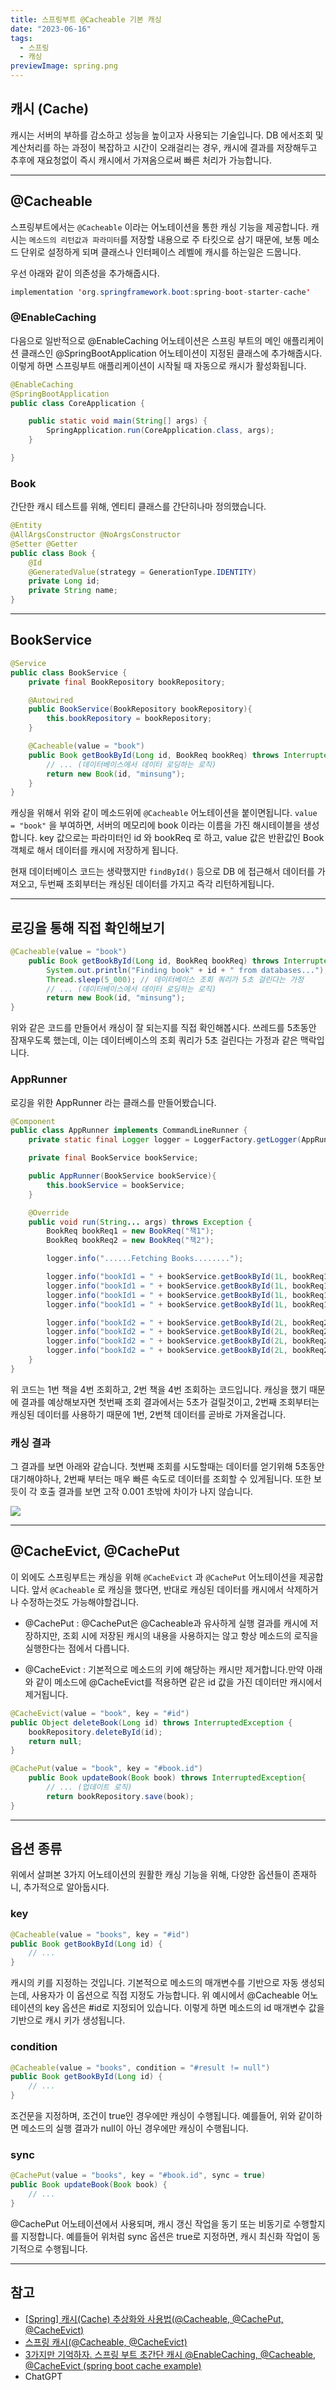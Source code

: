 ```yaml
---
title: 스프링부트 @Cacheable 기본 캐싱
date: "2023-06-16"
tags:
  - 스프링
  - 캐싱
previewImage: spring.png
---
```


## 캐시 (Cache)

캐시는 서버의 부하를 감소하고 성능을 높이고자 사용되는 기술입니다. DB 에서조회 및 계산처리를 하는 과정이 복잡하고 시간이 오래걸리는 경우, 캐시에 결과를 저장해두고 추후에 재요청없이 즉시 캐시에서 가져옴으로써 빠른 처리가 가능합니다.

---

## @Cacheable

스프링부트에서는 `@Cacheable` 이라는 어노테이션을 통한 캐싱 기능을 제공합니다. 캐시는 `메소드의 리턴값과 파라미터`를 저장할 내용으로 주 타킷으로 삼기 때문에, 보통 메소드 단위로 설정하게 되며 클래스나 인터페이스 레벨에 캐시를 하는일은 드뭅니다.

우선 아래와 같이 의존성을 추가해줍시다.

```java
implementation 'org.springframework.boot:spring-boot-starter-cache'
```

### @EnableCaching

다음으로 일반적으로 @EnableCaching 어노테이션은 스프링 부트의 메인 애플리케이션 클래스인 @SpringBootApplication 어노테이션이 지정된 클래스에 추가해줍시다. 이렇게 하면 스프링부트 애플리케이션이 시작될 때 자동으로 캐시가 활성화됩니다.

```java
@EnableCaching
@SpringBootApplication
public class CoreApplication {

	public static void main(String[] args) {
		SpringApplication.run(CoreApplication.class, args);
	}

}
```

### Book

간단한 캐시 테스트를 위해, 엔티티 클래스를 간단히나마 정의했습니다.

```java
@Entity
@AllArgsConstructor @NoArgsConstructor
@Setter @Getter
public class Book {
    @Id
    @GeneratedValue(strategy = GenerationType.IDENTITY)
    private Long id;
    private String name;
}
```

---

## BookService

```java
@Service
public class BookService {
    private final BookRepository bookRepository;

    @Autowired
    public BookService(BookRepository bookRepository){
        this.bookRepository = bookRepository;
    }

    @Cacheable(value = "book")
    public Book getBookById(Long id, BookReq bookReq) throws InterruptedException {
        // ... (데이터베이스에서 데이터 로딩하는 로직)
        return new Book(id, "minsung");
    }
}
```

캐싱을 위해서 위와 같이 메소드위에 `@Cacheable` 어노테이션을 붙이면됩니다.
`value = "book"` 을 부여하면, 서버의 메모리에 book 이라는 이름을 가진 해시테이블을 생성합니다. key 값으로는 파라미터인 id 와 bookReq 로 하고, value 값은 반환값인 Book 객체로 해서 데이터를 캐시에 저장하게 됩니다.

현재 데이터베이스 코드는 생략했지만 `findById()` 등으로 DB 에 접근해서 데이터를 가져오고, 두번째 조회부터는 캐싱된 데이터를 가지고 즉각 리턴하게됩니다.

---

## 로깅을 통해 직접 확인해보기

```java
@Cacheable(value = "book")
    public Book getBookById(Long id, BookReq bookReq) throws InterruptedException {
        System.out.println("Finding book" + id + " from databases...");
        Thread.sleep(5_000); // 데이터베이스 조회 쿼리가 5초 걸린다는 가정
        // ... (데이터베이스에서 데이터 로딩하는 로직)
        return new Book(id, "minsung");
}
```

위와 같은 코드를 만들어서 캐싱이 잘 되는지를 직접 확인해봅시다. 쓰레드를 5초동안 잠재우도록 했는데, 이는 데이터베이스의 조회 쿼리가 5초 걸린다는 가정과 같은 맥락입니다.

### AppRunner

로깅을 위한 AppRunner 라는 클래스를 만들어봤습니다.

```java
@Component
public class AppRunner implements CommandLineRunner {
    private static final Logger logger = LoggerFactory.getLogger(AppRunner.class);

    private final BookService bookService;

    public AppRunner(BookService bookService){
        this.bookService = bookService;
    }

    @Override
    public void run(String... args) throws Exception {
        BookReq bookReq1 = new BookReq("책1");
        BookReq bookReq2 = new BookReq("책2");

        logger.info("......Fetching Books........");

        logger.info("bookId1 = " + bookService.getBookById(1L, bookReq1));
        logger.info("bookId1 = " + bookService.getBookById(1L, bookReq1));
        logger.info("bookId1 = " + bookService.getBookById(1L, bookReq1));
        logger.info("bookId1 = " + bookService.getBookById(1L, bookReq1));

        logger.info("bookId2 = " + bookService.getBookById(2L, bookReq2));
        logger.info("bookId2 = " + bookService.getBookById(2L, bookReq2));
        logger.info("bookId2 = " + bookService.getBookById(2L, bookReq2));
        logger.info("bookId2 = " + bookService.getBookById(2L, bookReq2));
    }
}
```

위 코드는 1번 책을 4번 조회하고, 2번 책을 4번 조회하는 코드입니다. 캐싱을 했기 때문에 결과를 예상해보자면 첫번째 조회 결과에서는 5초가 걸릴것이고, 2번째 조회부터는 캐싱된 데이터를 사용하기 때문에 1번, 2번책 데이터를 곧바로 가져올겁니다.

### 캐싱 결과

그 결과를 보면 아래와 같습니다. 첫번째 조회를 시도할때는 데이터를 얻기위해 5초동안 대기해야하나, 2번째 부터는 매우 빠른 속도로 데이터를 조회할 수 있게됩니다. 또한 보듯이 각 호출 결과를 보면 고작 0.001 초밖에 차이가 나지 않습니다.

![](https://velog.velcdn.com/images/msung99/post/d10ffec8-ed5e-458f-91f0-fbceef4c7ad0/image.png)

---

## @CacheEvict, @CachePut

이 외에도 스프링부트는 캐싱을 위해 `@CacheEvict` 과 `@CachePut` 어노테이션을 제공합니다. 앞서 `@Cacheable` 로 캐싱을 했다면, 반대로 캐싱된 데이터를 캐시에서 삭제하거나 수정하는것도 가능해야할겁니다.

- @CachePut : @CachePut은 @Cacheable과 유사하게 실행 결과를 캐시에 저장하지만, 조회 시에 저장된 캐시의 내용을 사용하지는 않고 항상 메소드의 로직을 실행한다는 점에서 다릅니다.

- @CacheEvict : 기본적으로 메소드의 키에 해당하는 캐시만 제거합니다.만약 아래와 같이 메소드에 @CacheEvict를 적용하면 같은 id 값을 가진 데이터만 캐시에서 제거됩니다.

```java
@CacheEvict(value = "book", key = "#id")
public Object deleteBook(Long id) throws InterruptedException {
	bookRepository.deleteById(id);
    return null;
}

@CachePut(value = "book", key = "#book.id")
    public Book updateBook(Book book) throws InterruptedException{
        // ... (업데이트 로직)
        return bookRepository.save(book);
}
```

---

## 옵션 종류

위에서 살펴본 3가지 어노테이션의 원활한 캐싱 기능을 위해, 다양한 옵션들이 존재하니, 추가적으로 알아둡시다.

### key

```java
@Cacheable(value = "books", key = "#id")
public Book getBookById(Long id) {
    // ...
}
```

캐시의 키를 지정하는 것입니다. 기본적으로 메소드의 매개변수를 기반으로 자동 생성되는데, 사용자가 이 옵션으로 직접 지정도 가능합니다. 위 예시에서 @Cacheable 어노테이션의 key 옵션은 #id로 지정되어 있습니다. 이렇게 하면 메소드의 id 매개변수 값을 기반으로 캐시 키가 생성됩니다.

### condition

```java
@Cacheable(value = "books", condition = "#result != null")
public Book getBookById(Long id) {
    // ...
}
```

조건문을 지정하며, 조건이 true인 경우에만 캐싱이 수행됩니다. 예를들어, 위와 같이하면 메소드의 실행 결과가 null이 아닌 경우에만 캐싱이 수행됩니다.

### sync

```java
@CachePut(value = "books", key = "#book.id", sync = true)
public Book updateBook(Book book) {
    // ...
}
```

@CachePut 어노테이션에서 사용되며, 캐시 갱신 작업을 동기 또는 비동기로 수행할지를 지정합니다. 예를들어 위처럼 sync 옵션은 true로 지정하면, 캐시 최신화 작업이 동기적으로 수행됩니다.

---

## 참고

- [[Spring] 캐시(Cache) 추상화와 사용법(@Cacheable, @CachePut, @CacheEvict)](https://mangkyu.tistory.com/179)
- [스프링 캐시(@Cacheable, @CacheEvict)](https://velog.io/@bey1548/%EC%8A%A4%ED%94%84%EB%A7%81-%EC%BA%90%EC%8B%9CCacheable-CacheEvict)
- [3가지만 기억하자. 스프링 부트 초간단 캐시 @EnableCaching, @Cacheable, @CacheEvict (spring boot cache example)](https://jeong-pro.tistory.com/170)
- ChatGPT
